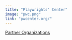 ```yaml
---
title: "Playwrights' Center"
image: "pwc.png"
link: "pwcenter.org/"
---
```


[Partner Organizations](/affiliated-artists/partner-organizations)